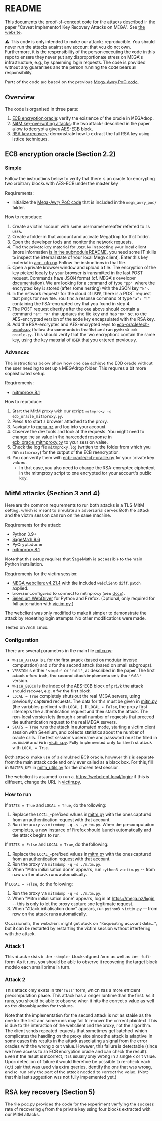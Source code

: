 # README

This documents the proof-of-concept code for the attacks described in the paper "Caveat Implementor! Key Recovery Attacks on MEGA". See [the website](https://mega-caveat.github.io).

:warning: This code is only intended to make our attacks reproducible. You should never run the attacks against any account that you do not own. Furthermore, it is the responsibility of the person executing the code in this repo to ensure they never put any disproportionate stress on MEGA's infrastructure, e.g., by spamming login requests. The code is provided without any guarantees and the person running the code bears all responsibility.

Parts of the code are based on the previous [Mega-Awry PoC code](https://github.com/Mega-Awry/attacks-poc).

## Overview

The code is organised in three parts:
1. [ECB encryption oracle](code/ecb-oracle): verify the existence of the oracle in MEGAdrop.
2. [MitM key-overwriting attacks](code/mitm): the two attacks described in the paper allow to decrypt a given AES-ECB block.
3. [RSA key recovery](code/rsa): demonstrate how to extract the full RSA key using lattice techniques. 

## ECB encryption oracle (Section 2.2)

### Simple

Follow the instructions below to verify that there is an oracle for encrypting two arbitrary blocks with AES-ECB under the master key.

Requirements:

- Initialize the [Mega-Awry PoC code](https://github.com/Mega-Awry/attacks-poc) that is included in the `mega_awry_poc/` folder.

How to reproduce:

1. Create a victim account with some username hereafter referred to as `USER`.
2. Create a folder in that account and activate MegaDrop for that folder.
3. Open the developer tools and monitor the network requests.
3. Find the private key material for `USER` by inspecting your local client (more information [is in the submodule README](https://github.com/Mega-Awry/attacks-poc), you need some IT skills to inspect the internal state of your local Mega client). Enter this key material in [acc_info.py](code/ecb-oracle/acc_info_template.py). Follow the instructions in that file.
4. Open a private browser window and upload a file. The encryption of the key picked locally by your browser is transmitted in the last POST request. Commands have JSON format (cf. [MEGA's developer documentation](https://mega.io/doc)). We are looking for a command of type `"pp"`, where the encrypted key is stored (after some nesting) with the JSON key `"k"`).
5. In the network requests for the cloud of `USER`, there is a POST request that pings for new file. You find a resonse command of type `"a": "t"` containing the RSA-encrypted key that you found in step 4.
6. The POST request directly after the one above should contain a command `"a": "k"` that updates the file key and has `"nk"` set to the AES-encrypted version of the node key encapsulated with the RSA key.
7. Add the RSA-encrypted and AES-encrypted keys to [ecb-oracle/ecb-oracle.py](code/ecb-oracle/ecb-oracle.py) (follow the comments in the file) and run `python3 ecb-oracle.py`. This should verify that the two encryptions contain the same key, using the key material of `USER` that you entered previously.

### Advanced

The instructions below show how one can achieve the ECB oracle without the user needing to set up a MEGAdrop folder. This requires a bit more sophisticated setup.

Requirements:

- [mitmproxy 8.1](https://mitmproxy.org/)

How to reproduce:

1. Start the MitM proxy with our script: `mitmproxy -s ecb_oracle_mitmproxy.py`.
2. Press `B` to start a browser attached to the proxy.
3. Navigate to [mega.nz](https://mega.nz) and log into your account.
4. Observe the dev tools and look at the requests. You might need to change the `sn` value in the hardcoded response in [ecb_oracle_mitmproxy.py](code/ecb-oracle/ecb_oracle_mitmproxy.py) to your session value.
5. Check the log file `mitmproxy.log` (written to the folder from which you run `mitmproxy`) for the output of the ECB reencryption.
6. You can verify them with [ecb-oracle/ecb-oracle.py](code/ecb-oracle/ecb-oracle.py) for your private key values.
    - In that case, you also need to change the RSA-encrypted ciphertext in the mitmproxy script to one encrypted for your account's public key.

## MitM attacks (Section 3 and 4)

Here are the common requirements to run both attacks in a TLS-MitM setting, which is meant to simulate an adversarial server. Both the attack and the victim session can run on the same machine.

Requirements for the attack:

- Python 3.9+
- [SageMath 9.6](https://doc.sagemath.org/html/en/installation/index.html)
- PyCryptodome
- [mitmproxy 8.1](https://mitmproxy.org/)

Note that this setup requires that SageMath is accessible to the main Python installation.

Requirements for the victim session:

- [MEGA webclient v4.21.4](https://github.com/meganz/webclient/tree/v4.21.4) with the included `webclient-diff.patch` applied.
- browser configured to connect to mitmproxy (see [docs](https://docs.mitmproxy.org/stable/overview-getting-started/#configure-your-browser-or-device)).
- [Selenium WebDriver](https://www.selenium.dev/documentation/webdriver/getting_started/) for Python and Firefox. (Optional, only required for full automation with [victim.py](code/mitm/victim.py).)

The webclient was only modified to make it simpler to demonstrate the attack by repeating login attempts. No other modifications were made.

Tested on Arch Linux.

### Configuration

There are several parameters in the main file [mitm.py](code/mitm/mitm.py):

- `WHICH_ATTACK` is `1` for the first attack (based on modular inverse computation) and `2` for the second attack (based on small subgroups).
- `VERSION` is either `'simple'` or `'full'`, as described in the paper. The first attack offers both, the second attack implements only the `'full'` version.
- `WHICH_BLOCK` is the index of the AES-ECB block of `privk` the attack should recover, e.g. `0` for the first block.
- `LOCAL = True` completely shuts out the real MEGA servers, using previously captured requests. The data for this must be given in [mitm.py](code/mitm/mitm.py) (the variables prefixed with `LOCAL_`). If `LOCAL = False`, the proxy first intercepts the authentication request and then starts the attack. The non-local version lets through a small number of requests that preceed the authentication request to the real MEGA servers.
- `STATS = True` runs the attack in automated mode, starting a victim client session with Selenium, and collects statistics about the number of oracle calls. The test session's username and password must be filled in as `UNAME` and `PW` in [victim.py](code/mitm/victim.py). Fully implemented only for the first attack with `LOCAL = True`.

Both attacks make use of a simulated ECB oracle, however this is separate from the main attack code and only ever called as a black box. For this, fill in `MASTER_KEY` in [mitm_utils.py](code/mitm/mitm_utils.py) for the chosen test session.

The webclient is assumed to run at https://webclient.local/login: if this is different, change the URL in [victim.py](code/mitm/victim.py).

### How to run

If `STATS = True` and `LOCAL = True`, do the following:

1. Replace the `LOCAL_`-prefixed values in [mitm.py](code/mitm/mitm.py) with the ones captured from an authentication request with that account.
2. Run the proxy via `mitmdump -q -s ./mitm.py`. When the precomputation completes, a new instance of Firefox should launch automatically and the attack begins to run.

If `STATS = False` and `LOCAL = True`, do the following:

1. Replace the `LOCAL_`-prefixed values in [mitm.py](code/mitm/mitm.py) with the ones captured from an authentication request with that account.
2. Run the proxy via `mitmdump -q -s ./mitm.py`.
3. When "Mitm initialisation done" appears, run `python3 victim.py` -- from now on the attack runs automatically.

If `LOCAL = False`, do the following:

1. Run the proxy via `mitmdump -q -s ./mitm.py`.
2. When "Mitm initialisation done" appears, log in at https://mega.nz/login -- this is only to let the proxy capture one legitimate request.
3. When "Attack initialisation done" appears, run `python3 victim.py` -- from now on the attack runs automatically.

Occasionally, the webclient might get stuck on "Requesting account data...", but it can be restarted by restarting the victim session without interfering with the attack.

### Attack 1

This attack exists in the `'simple'` block-aligned form as well as the `'full'` form. As it runs, you should be able to observe it recovering the target block modulo each small prime in turn.

### Attack 2

This attack only exists in the`'full'` form, which has a more efficient precomputation phase. This attack has a longer runtime than the first. As it runs, you should be able to observe when it hits the correct x value as well as the disambiguation for t values.

Note that the implementation for the second attack is not as stable as the one for the first and some runs may fail to recover the correct plaintext. This is due to the interaction of the webclient and the proxy, not the algorithm. The client sends repeated requests that sometimes get batched, which complicates the handling on the proxy side since the attack is adaptive. In some cases this results in the attack associating a signal from the error oracles with the wrong x or t value. However, this failure is detectable (since we have access to an ECB encryption oracle and can check the result). Even if the result is incorrect, it is usually only wrong in a single x or t value. Upon detection of failure it would therefore be possible to re-check each (x,t) pair that was used via extra queries, identify the one that was wrong, and re-run only the part of the attack needed to correct the value. (Note that this last suggestion was not fully implemented yet.)

## RSA key recovery (Section 5)

The file [poc.py](code/rsa/poc.py) provides the code for the experiment verifying the success rate of recovering `q` from the private key using four blocks extracted with our MitM attacks.